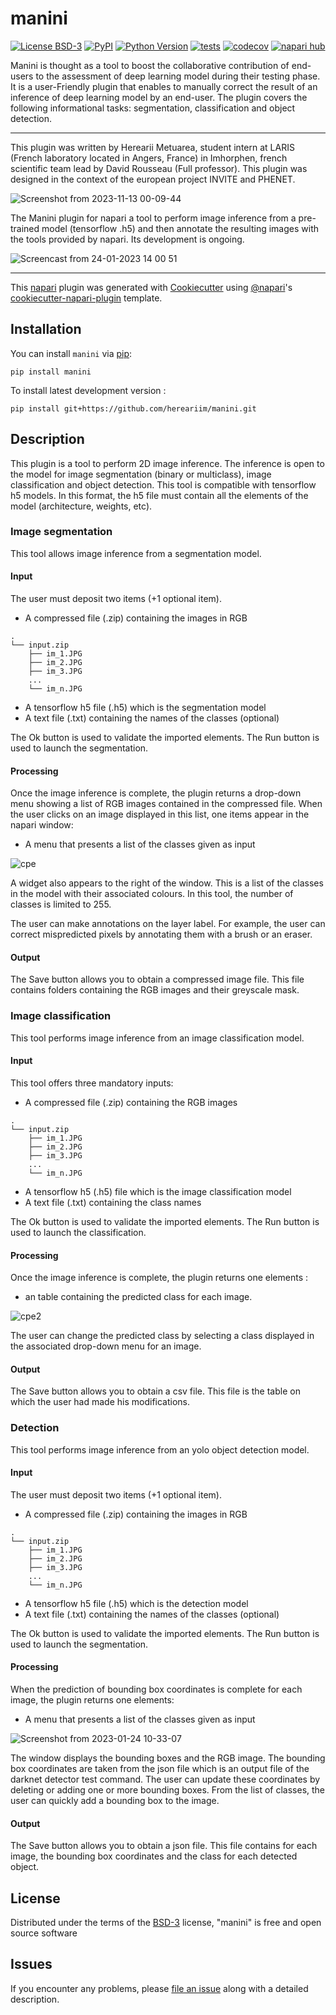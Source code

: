 # manini

[![License BSD-3](https://img.shields.io/pypi/l/manini.svg?color=green)](https://github.com/hereariim/manini/raw/main/LICENSE)
[![PyPI](https://img.shields.io/pypi/v/manini.svg?color=green)](https://pypi.org/project/manini)
[![Python Version](https://img.shields.io/pypi/pyversions/manini.svg?color=green)](https://python.org)
[![tests](https://github.com/hereariim/manini/workflows/tests/badge.svg)](https://github.com/hereariim/manini/actions)
[![codecov](https://codecov.io/gh/hereariim/manini/branch/main/graph/badge.svg)](https://codecov.io/gh/hereariim/manini)
[![napari hub](https://img.shields.io/endpoint?url=https://api.napari-hub.org/shields/manini)](https://napari-hub.org/plugins/manini)

Manini is thought as a tool to boost the collaborative contribution of end-users to the assessment of deep learning model during their testing phase.
It is a user-Friendly plugin that enables to manually correct the result of an inference of deep learning model by an end-user. The plugin covers the following informational tasks: segmentation, classification and object detection.

----------------------------------

This plugin was written by Herearii Metuarea, student intern at LARIS (French laboratory located in Angers, France) in Imhorphen, french scientific team lead by David Rousseau (Full professor). This plugin was designed in the context of the european project INVITE and PHENET.

![Screenshot from 2023-11-13 00-09-44](https://github.com/hereariim/manini/assets/93375163/67fe1938-fd24-483c-844e-6051205a46c4)

The Manini plugin for napari a tool to perform image inference from a pre-trained model (tensorflow .h5) and then annotate the resulting images with the tools provided by napari. Its development is ongoing.

![Screencast from 24-01-2023 14 00 51](https://user-images.githubusercontent.com/93375163/214298805-8405a923-5952-458c-8542-7c78887479ab.gif)

----------------------------------

This [napari] plugin was generated with [Cookiecutter] using [@napari]'s [cookiecutter-napari-plugin] template.

<!--
Don't miss the full getting started guide to set up your new package:
https://github.com/napari/cookiecutter-napari-plugin#getting-started

and review the napari docs for plugin developers:
https://napari.org/stable/plugins/index.html!

-->

## Installation

You can install `manini` via [pip]:

    pip install manini

To install latest development version :

    pip install git+https://github.com/hereariim/manini.git


## Description

This plugin is a tool to perform 2D image inference. The inference is open to the model for image segmentation (binary or multiclass), image classification and object detection.
This tool is compatible with tensorflow h5 models. In this format, the h5 file must contain all the elements of the model (architecture, weights, etc).

### Image segmentation

This tool allows image inference from a segmentation model.

#### Input

The user must deposit two items (+1 optional item).

- A compressed file (.zip) containing the images in RGB

```
.
└── input.zip
    ├── im_1.JPG
    ├── im_2.JPG 
    ├── im_3.JPG
    ...
    └── im_n.JPG
```

- A tensorflow h5 file (.h5) which is the segmentation model
- A text file (.txt) containing the names of the classes (optional)

The Ok button is used to validate the imported elements. The Run button is used to launch the segmentation.

#### Processing

Once the image inference is complete, the plugin returns a drop-down menu showing a list of RGB images contained in the compressed file. When the user clicks on an image displayed in this list, one items appear in the napari window:

- A menu that presents a list of the classes given as input

![cpe](https://user-images.githubusercontent.com/93375163/214246685-e86a9f62-bb27-44b5-92eb-86ef5aa2c663.png)

A widget also appears to the right of the window. This is a list of the classes in the model with their associated colours. In this tool, the number of classes is limited to 255.

The user can make annotations on the layer label. For example, the user can correct mispredicted pixels by annotating them with a brush or an eraser.

#### Output

The Save button allows you to obtain a compressed image file. This file contains folders containing the RGB images and their greyscale mask.

### Image classification

This tool performs image inference from an image classification model.

#### Input

This tool offers three mandatory inputs:

- A compressed file (.zip) containing the RGB images

```
.
└── input.zip
    ├── im_1.JPG
    ├── im_2.JPG 
    ├── im_3.JPG
    ...
    └── im_n.JPG
```

- A tensorflow h5 (.h5) file which is the image classification model
- A text file (.txt) containing the class names

The Ok button is used to validate the imported elements. The Run button is used to launch the classification.

#### Processing

Once the image inference is complete, the plugin returns one elements :

- an table containing the predicted class for each image.

![cpe2](https://user-images.githubusercontent.com/93375163/214252875-c8e59773-4c3d-4582-b8db-67c59ab01975.png)

The user can change the predicted class by selecting a class displayed in the associated drop-down menu for an image.

#### Output

The Save button allows you to obtain a csv file. This file is the table on which the user had made his modifications.

### Detection

This tool performs image inference from an yolo object detection model.

#### Input

The user must deposit two items (+1 optional item).

- A compressed file (.zip) containing the images in RGB

```
.
└── input.zip
    ├── im_1.JPG
    ├── im_2.JPG 
    ├── im_3.JPG
    ...
    └── im_n.JPG
```

- A tensorflow h5 file (.h5) which is the detection model
- A text file (.txt) containing the names of the classes (optional)

The Ok button is used to validate the imported elements. The Run button is used to launch the segmentation.

#### Processing

When the prediction of bounding box coordinates is complete for each image, the plugin returns one elements:

- A menu that presents a list of the classes given as input

![Screenshot from 2023-01-24 10-33-07](https://user-images.githubusercontent.com/93375163/214257222-945ed096-49dd-4b91-aa2a-df4c43a30372.png)

The window displays the bounding boxes and the RGB image. The bounding box coordinates are taken from the json file which is an output file of the darknet detector test command. The user can update these coordinates by deleting or adding one or more bounding boxes. From the list of classes, the user can quickly add a bounding box to the image.

#### Output

The Save button allows you to obtain a json file. This file contains for each image, the bounding box coordinates and the class for each detected object.

## License

Distributed under the terms of the [BSD-3] license,
"manini" is free and open source software

## Issues

If you encounter any problems, please [file an issue] along with a detailed description.

[napari]: https://github.com/napari/napari
[Cookiecutter]: https://github.com/audreyr/cookiecutter
[@napari]: https://github.com/napari
[MIT]: http://opensource.org/licenses/MIT
[BSD-3]: http://opensource.org/licenses/BSD-3-Clause
[GNU GPL v3.0]: http://www.gnu.org/licenses/gpl-3.0.txt
[GNU LGPL v3.0]: http://www.gnu.org/licenses/lgpl-3.0.txt
[Apache Software License 2.0]: http://www.apache.org/licenses/LICENSE-2.0
[Mozilla Public License 2.0]: https://www.mozilla.org/media/MPL/2.0/index.txt
[cookiecutter-napari-plugin]: https://github.com/napari/cookiecutter-napari-plugin

[file an issue]: https://github.com/hereariim/manini/issues

[napari]: https://github.com/napari/napari
[tox]: https://tox.readthedocs.io/en/latest/
[pip]: https://pypi.org/project/pip/
[PyPI]: https://pypi.org/
